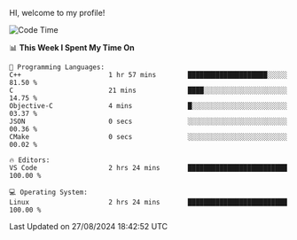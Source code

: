 HI, welcome to my profile!
<!--START_SECTION:waka-->
![Code Time](http://img.shields.io/badge/Code%20Time-1%2C891%20hrs%2046%20mins-blue)

📊 **This Week I Spent My Time On** 

```text
💬 Programming Languages: 
C++                      1 hr 57 mins        ████████████████████░░░░░   81.50 % 
C                        21 mins             ████░░░░░░░░░░░░░░░░░░░░░   14.75 % 
Objective-C              4 mins              █░░░░░░░░░░░░░░░░░░░░░░░░   03.37 % 
JSON                     0 secs              ░░░░░░░░░░░░░░░░░░░░░░░░░   00.36 % 
CMake                    0 secs              ░░░░░░░░░░░░░░░░░░░░░░░░░   00.02 % 

🔥 Editors: 
VS Code                  2 hrs 24 mins       █████████████████████████   100.00 % 

💻 Operating System: 
Linux                    2 hrs 24 mins       █████████████████████████   100.00 % 
```


 Last Updated on 27/08/2024 18:42:52 UTC
<!--END_SECTION:waka-->
